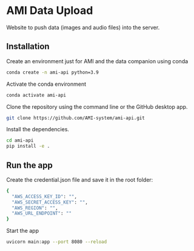 # AMI Data Upload

Website to push data (images and audio files) into the server.

## Installation 

Create an environment just for AMI and the data companion using conda 
```sh
conda create -n ami-api python=3.9 
```

Activate the conda environment
```sh
conda activate ami-api
```

Clone the repository using the command line or the GitHub desktop app.
```sh
git clone https://github.com/AMI-system/ami-api.git
```

Install the dependencies.
```sh
cd ami-api
pip install -e .
```
## Run the app

Create the credential.json file and save it in the root folder:
```sh
{
  "AWS_ACCESS_KEY_ID": "",
  "AWS_SECRET_ACCESS_KEY": "",
  "AWS_REGION": "",
  "AWS_URL_ENDPOINT": ""
}
```

Start the app
```sh
uvicorn main:app --port 8080 --reload
```

